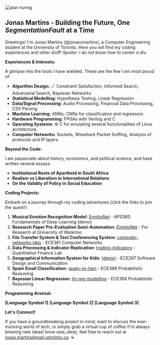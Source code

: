 ![alan-turing](https://github.com/jonasxmartins/jonasxmartins/assets/83953412/33e52f24-5349-42dc-96c4-942cb6b0da1a)

##  Jonas Martins - Building the Future, One *SegmentationFault* at a Time


Greetings!  I'm Jonas Martins (@jonasxmartins), a Computer Engineering student at the University of Toronto.  Here you will find my coding experiences and other stuff!  _Spoiler: I do not know how to center a div._

**Experiences & Interests:**

A glimpse into the tools I have wielded. These are the few I am most proud of:

*  **Algorithm Design:** 🪄 Constraint Satisfaction, Informed Search, Adversarial Search, Bayesian Networks
*  **Statistical Modelling:**  Hypothesis Testing, Linear Regression
*  **Data/Signal Processing:**  Audio Processing, Financial Data Processing, CSV Parsing 
*  **Machine Learning:**  ANNs, CNNs for classification and regression
*  **Hardware Programming:**  FPGAs with Verilog and C
*  **Operating Systems:** ⚙️ C for emulating several functionalities of Linux architecture.
*  **Computer Networks:**  Sockets, Wireshark Packet Sniffing, Analysis of protocols and IP layers. 

**Beyond the Code:**

I am passionate about history, economics, and political science, and have written several essays:

*  **Institutional Roots of Apartheid in South Africa**
*  **Realism vs Liberalism in International Relations**
*  **On the Validity of Policy in Social Education**
  
**Coding Projects:**

Embark on a journey through my coding adventures (click the links to join the quest!):

1. **Musical Emotion Recognition Model:** [EmotioNet](https://github.com/jonasxmartins/EmotioNet) - APS360 Fundamentals of Deep Learning (demo)
2. **Research Paper Pre-Evaluation Semi-Automation:** [EmotioNet](https://github.com/jonasxmartins/EmotioNet) - For Research at University of Waterloo
3. **File Transfer System & Text Conferencing System:** [computer-networks-labs](https://github.com/jonasxmartins/computer-networks-labs) - ECE361 Computer Networks
4. **Data Processing & Indicator Replication:** [trading-indicators](https://github.com/jonasxmartins/trading-indicators) - Quantitative Finance Lab
5. **Geographical Information System for Kids:** [(demo)]([https://github.com/jonasxmartins/trading-indicators](https://docs.google.com/presentation/d/11R-VKNXlqT0NF3GsvMiWdCwxJel9RZkWwbI1gcevKnc/edit?usp=sharing)) - ECE297 Software Design and Communication
6. **Spam Email Classification:** [spam-vs-ham](https://github.com/jonasxmartins/EmotioNet) - ECE368 Probabilistic Reasoning
7. **Bayesian Linear Regression:** [lin-reg-modelling](https://github.com/jonasxmartins/EmotioNet) - ECE368 Probabilistic Reasoning

**Programming Arsenal:**

**[Language Symbol 1]** **[Language Symbol 2]** **[Language Symbol 3]**

**Let's Connect!**  

If you have a groundbreaking project in mind, want to discuss the ever-evolving world of tech, or simply grab a virtual cup of coffee (I'm always brewing new ideas! _brew new_idea_), feel free to reach out at jonas.martins@mail.utoronto.ca. ☕️


<!---
jonasxmartins/jonasxmartins is a ✨ special ✨ repository because its `README.md` (this file) appears on your GitHub profile.
You can click the Preview link to take a look at your changes.
--->
